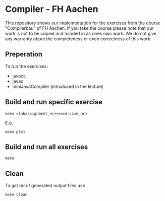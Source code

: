 # Compiler - FH Aachen
This repository shows our implementation for the exercises from the course "Compilerbau" of FH 
Aachen. If you take the course please note that our work is not to be copied and handed in as ones 
own work. We do not give any warranty about the completeness or even correctness of this work.

## Preperation
To run the exercises:
* javacc
* javac
* miniJavaCompiler (introduced in the lecture)

## Build and run specific exercise
```
make <labassignment_nr><excercise_nr>
```
E.q.
```
make p1e1
```

## Build and run all exercises
```
make
```

## Clean
To get rid of generated output files use
```
make clean
```
